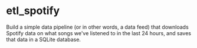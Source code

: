 # etl_spotify
Build a simple data pipeline (or in other words, a data feed) that downloads Spotify data on what songs we've listened to in the last 24 hours,
and saves that data in a SQLite database.

